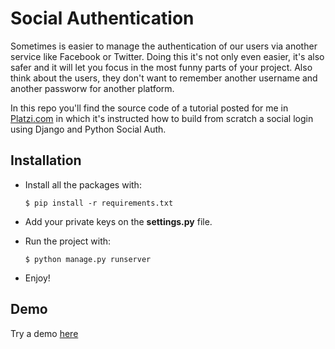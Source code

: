# Social Authentication

Sometimes is easier to manage the authentication of our users via another service like Facebook or Twitter. Doing this it's not only even easier, it's also safer and it will let you focus in the most funny parts of your project. Also think about the users, they don't want to remember another username and another passworw for another platform.

In this repo you'll find the source code of a tutorial posted for me in [Platzi.com](https://platzi.com/blog) in which it's instructed how to build from scratch a social login using Django and Python Social Auth.

## Installation

* Install all the packages with:

	```$ pip install -r requirements.txt```

* Add your private keys on the **settings.py** file.

* Run the project with:

	```$ python manage.py runserver```

* Enjoy!

## Demo

Try a demo [here](http://socialauthentication.herokuapp.com/)

